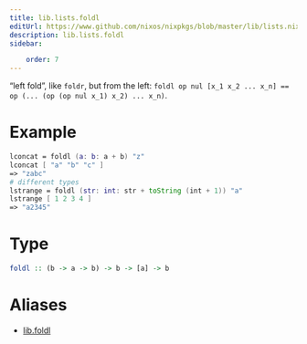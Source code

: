 ```yaml
---
title: lib.lists.foldl
editUrl: https://www.github.com/nixos/nixpkgs/blob/master/lib/lists.nix#L115C11
description: lib.lists.foldl
sidebar:

    order: 7
---
```


“left fold”, like `foldr`, but from the left:
`foldl op nul [x_1 x_2 ... x_n] == op (... (op (op nul x_1) x_2) ... x_n)`.

# Example

```nix
lconcat = foldl (a: b: a + b) "z"
lconcat [ "a" "b" "c" ]
=> "zabc"
# different types
lstrange = foldl (str: int: str + toString (int + 1)) "a"
lstrange [ 1 2 3 4 ]
=> "a2345"
```

# Type

```haskell
foldl :: (b -> a -> b) -> b -> [a] -> b
```


# Aliases

- [lib.foldl](reference/lib/lib-foldl)


